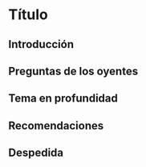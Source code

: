 # Título

## Introducción

## Preguntas de los oyentes

## Tema en profundidad

## Recomendaciones

## Despedida
